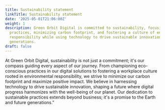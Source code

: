 ```yaml
---
title: Sustainability statement
linkTitle: Sustainability statement
date: '2025-05-01T21:06:00Z'
weight: 1
description: Green Orbit Digital is committed to sustainability, focusing on eco-conscious
  practices, minimizing carbon footprint, and fostering a culture of environmental
  responsibility while using technology to drive sustainable innovation for future
  generations.
draft: false
---
```



At Green Orbit Digital, sustainability is not just a commitment; it's our compass guiding every aspect of our journey. From championing eco-conscious practices in our digital solutions to fostering a workplace culture rooted in environmental responsibility, we strive to minimize our carbon footprint and maximize positive impact. We believe in harnessing technology to drive sustainable innovation, shaping a future where digital progress harmonizes with the well-being of our planet. Our dedication to sustainable practices extends beyond business; it's a promise to the Earth and future generations.”